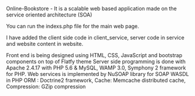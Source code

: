 Online-Bookstore - It is a scalable web based application made on the service oriented architecture (SOA)

You can run the indexs.php file for the main web page. 

I have added the client side code in client_service, server code in service and website content in website. 

Front end is being designed using HTML, CSS, JavaScript and bootstrap components on top of Flatfy theme
Server side programming is done with Apache 2.4.17 with PHP 5.6 & MySQL, WAMP 3.0, Symphony 2 framework for PHP. 
Web services is implemented by NuSOAP library for SOAP WASDL in PHP
ORM : Doctrine2 framework, Cache: Memcache distributed cache, Compression: GZip compression
